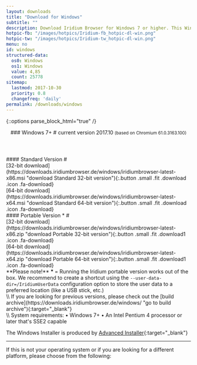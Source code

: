 ```yaml
---
layout: downloads
title: "Download for Windows"
subtitle: ""
description: Download Iridium Browser for Windows 7 or higher. This Windows build is available in 32-bit or 64-bit version, as well as portable.
hotpic-fb: "/images/hotpics/Iridium-fb_hotpic-dl-win.png"
hotpic-tw: "/images/hotpics/Iridium-tw_hotpic-dl-win.png"
menu: no
id: windows
structured-data:
  os0: Windows
  os1: Windows
  value: 4,85
  count: 25778
sitemap:
  lastmod: 2017-10-30
  priority: 0.8
  changefreq: 'daily'
permalink: /downloads/windows
---
```


{::options parse_block_html="true" /}
<div class="icon dl fa-windows"></div>
<header>
### Windows 7+ #
current version 2017.10      
<small>(based on Chromium 61.0.3163.100)</small>
</header>

<div class="container 50%">
#### Standard Version #
<div class="row">
<div class="6u 12u$(small) align-center">[32-bit download](https://downloads.iridiumbrowser.de/windows/iridiumbrowser-latest-x86.msi "download Standard 32-bit version"){:.button .small .fit .download .icon .fa-download}
</div>
<div class="6u 12u$(small) align-center">
[64-bit download](https://downloads.iridiumbrowser.de/windows/iridiumbrowser-latest-x64.msi "download Standard 64-bit version"){:.button .small .fit .download .icon .fa-download}
</div>
</div>
#### Portable Version * #
<div class="row">
<div class="6u 12u$(small) align-center">
[32-bit download](https://downloads.iridiumbrowser.de/windows/iridiumbrowser-latest-x86.zip "download Portable 32-bit version"){:.button .small .fit .download1 .icon .fa-download}
</div>
<div class="6u 12u$(small) align-center">
[64-bit download](https://downloads.iridiumbrowser.de/windows/iridiumbrowser-latest-x64.zip "download Portable 64-bit version"){:.button .small .fit .download1 .icon .fa-download}
</div>
**Please note!**        
<strong>* </strong>= Running the Iridium portable version works out of the box. We recommend to create a shortcut using the      
<code>--user-data-dir=/IridiumUserData</code>       
configuration option to store the user data to a preferred location (like a USB stick, etc.)
</div></div>
\\
If you are looking for previous versions, please check out the [build archive](https://downloads.iridiumbrowser.de/windows/ "go to build archive"){:target="_blank"}<br/>
\\
System requirements:   
&#8226; Windows 7+     
&#8226; An Intel Pentium 4 processor or later that's SSE2 capable
     
The Windows Installer is produced by [Advanced Installer](http://www.advancedinstaller.com/ "Advanced Installer"){:target="_blank"}

---

If this is not your operating system or if you are looking for a different platform, please choose from the following:

